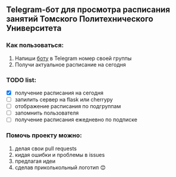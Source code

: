 Telegram-бот для просмотра расписания занятий Томского Политехнического Университета
------------------------------------------------------------------------------------
### Как пользоваться:
1. Напиши <a href=http://t.me/rasptpubot>боту</a> в Telegram номер своей группы
2. Получи актуальное расписание на сегодня

### TODO list:
- [X] получение расписания на сегодня
- [ ] запилить сервер на flask или cherrypy
- [ ] отображение расписания по подгруппам
- [ ] запомнить пользователя
- [ ] получение расписания ежедневно по подписке

### Помочь проекту можно:
1. делая свои pull requests
2. кидая ошибки и проблемы в issues
3. предлагая идеи
4. сделав приколькольный логотип 😊